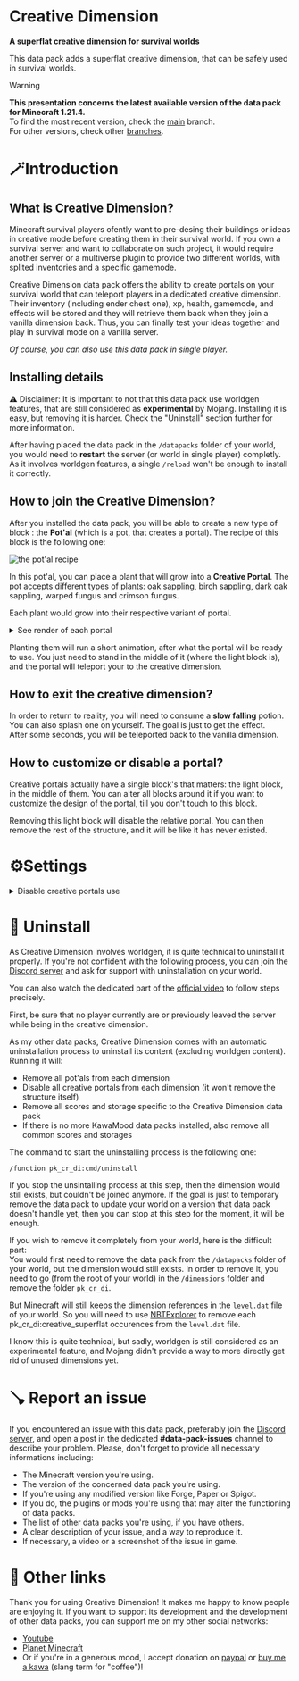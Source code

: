 # **Creative Dimension**

**A superflat creative dimension for survival worlds**

This data pack adds a superflat creative dimension, that can be safely used in survival worlds.

> [!WARNING]  
> **This presentation concerns the latest available version of the data pack for Minecraft 1.21.4.**  
> To find the most recent version, check the [main](https://github.com/KawaMood/creative_dimension) branch.  
> For other versions, check other [branches](https://github.com/KawaMood/creative_dimension/branches/all).

# 🪄Introduction

## What is Creative Dimension?

Minecraft survival players ofently want to pre-desing their buildings or ideas in creative mode before creating them in their survival world. If you own a survival server and want to collaborate on such project, it would require another server or a multiverse plugin to provide two different worlds, with splited inventories and a specific gamemode.

Creative Dimension data pack offers the ability to create portals on your survival world that can teleport players in a dedicated creative dimension. Their inventory (including ender chest one), xp, health, gamemode, and effects will be stored and they will retrieve them back when they join a vanilla dimension back. Thus, you can finally test your ideas together and play in survival mode on a vanilla server.

_Of course, you can also use this data pack in single player._

## Installing details

⚠️ Disclaimer: It is important to not that this data pack use worldgen features, that are still considered as **experimental** by Mojang. Installing it is easy, but removing it is harder. Check the "Uninstall" section further for more information.

After having placed the data pack in the `/datapacks` folder of your world, you would need to **restart** the server (or world in single player) completly. As it involves worldgen features, a single `/reload` won't be enough to install it correctly.

## How to join the Creative Dimension?

After you installed the data pack, you will be able to create a new type of block : the **Pot'al** (which is a pot, that creates a portal). The recipe of this block is the following one:

![the pot'al recipe](https://cdn.modrinth.com/data/cached_images/87b6998a5e0ae0d02c86f8d54dc1612c90481d76.png)

In this pot'al, you can place a plant that will grow into a **Creative Portal**.
The pot accepts different types of plants: oak sappling, birch sappling, dark oak sappling, warped fungus and crimson fungus.

Each plant would grow into their respective variant of portal.

<details>
<summary>See render of each portal</summary>

![creative portal variants](https://cdn.modrinth.com/data/cached_images/1fb7929baa1189c6875aab936c702c32bd48963d.png)

</details>

Planting them will run a short animation, after what the portal will be ready to use.
You just need to stand in the middle of it (where the light block is), and the portal will teleport your to the creative dimension.

## How to exit the creative dimension?

In order to return to reality, you will need to consume a **slow falling** potion. You can also splash one on yourself. The goal is just to get the effect.  
After some seconds, you will be teleported back to the vanilla dimension.

## How to customize or disable a portal?

Creative portals actually have a single block's that matters: the light block, in the middle of them. You can alter all blocks around it if you want to customize the design of the portal, till you don't touch to this block.

Removing this light block will disable the relative portal. You can then remove the rest of the structure, and it will be like it has never existed.

# ⚙️Settings

<details>
<summary>Disable creative portals use</summary>

If enabled, players won't be able to use creative portals anymore. It is useful if you want to temporary restrict the access to the Creative Dimension. You can **enable**, **disable** or **get** the current state of the setting using these following commands respectively:

```
/function pk_cr_di:settings/disable_portals_use/true
/function pk_cr_di:settings/disable_portals_use/false
/function pk_cr_di:settings/disable_portals_use/get
```

</details>

# 🧹 Uninstall

As Creative Dimension involves worldgen, it is quite technical to uninstall it properly. If you're not confident with the following process, you can join the [Discord server](https://discord.com/invite/w8s9XWgN6v) and ask for support with uninstallation on your world.

You can also watch the dedicated part of the [official video](https://youtu.be/m3Jc3KeQi-U) to follow steps precisely.

First, be sure that no player currently are or previously leaved the server while being in the creative dimension.

As my other data packs, Creative Dimension comes with an automatic uninstallation process to uninstall its content (excluding worldgen content). Running it will:

- Remove all pot'als from each dimension
- Disable all creative portals from each dimension (it won't remove the structure itself)
- Remove all scores and storage specific to the Creative Dimension data pack
- If there is no more KawaMood data packs installed, also remove all common scores and storages

The command to start the uninstalling process is the following one:

```
/function pk_cr_di:cmd/uninstall
```

If you stop the unsintalling process at this step, then the dimension would still exists, but couldn't be joined anymore. If the goal is just to temporary remove the data pack to update your world on a version that data pack doesn't handle yet, then you can stop at this step for the moment, it will be enough.

If you wish to remove it completely from your world, here is the difficult part:  
You would first need to remove the data pack from the `/datapacks` folder of your world, but the dimension would still exists. In order to remove it, you need to go (from the root of your world) in the `/dimensions` folder and remove the folder `pk_cr_di`.

But Minecraft will still keeps the dimension references in the `level.dat` file of your world.
So you will need to use [NBTExplorer](https://github.com/jaquadro/NBTExplorer) to remove each pk_cr_di:creative_superflat occurences from the `level.dat` file.

I know this is quite technical, but sadly, worldgen is still considered as an experimental feature, and Mojang didn't provide a way to more directly get rid of unused dimensions yet.

# 🪠 Report an issue

If you encountered an issue with this data pack, preferably join the [Discord server](https://discord.com/invite/w8s9XWgN6v), and open a post in the dedicated **#data-pack-issues** channel to describe your problem. Please, don't forget to provide all necessary informations including:

- The Minecraft version you're using.
- The version of the concerned data pack you're using.
- If you're using any modified version like Forge, Paper or Spigot.
- If you do, the plugins or mods you're using that may alter the functioning of data packs.
- The list of other data packs you're using, if you have others.
- A clear description of your issue, and a way to reproduce it.
- If necessary, a video or a screenshot of the issue in game.

# 📌 Other links

Thank you for using Creative Dimension! It makes me happy to know people are enjoying it.
If you want to support its development and the development of other data packs, you can support me on my other social networks:

- [Youtube](https://www.youtube.com/@KawaMood/)
- [Planet Minecraft](https://www.planetminecraft.com/member/kawamood/)
- Or if you're in a generous mood, I accept donation on [paypal](https://paypal.me/KawaMood) or [buy me a kawa](https://www.buymeacoffee.com/kawamood) (slang term for "coffee")!
